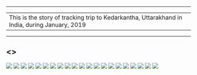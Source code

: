 
---

| |
| :--- |
| This is the story of tracking trip to Kedarkantha, Uttarakhand in India, during January, 2019 |

---

##  <>

![](https://github.com/inbravo/travel/raw/master/january-2019/images/IMG_20181228_144630.jpg)
![](https://github.com/inbravo/travel/raw/master/january-2019/images/IMG_20181228_145007.jpg)
![](https://github.com/inbravo/travel/raw/master/january-2019/images/IMG_20181228_145700.jpg)
![](https://github.com/inbravo/travel/raw/master/january-2019/images/IMG_20181229_130402.jpg)
![](https://github.com/inbravo/travel/raw/master/january-2019/images/IMG_20181229_134934.jpg)
![](https://github.com/inbravo/travel/raw/master/january-2019/images/IMG_20181229_140012.jpg)
![](https://github.com/inbravo/travel/raw/master/january-2019/images/IMG_20181229_171653.jpg)
![](https://github.com/inbravo/travel/raw/master/january-2019/images/IMG_20181230_110042.jpg)
![](https://github.com/inbravo/travel/raw/master/january-2019/images/IMG_20181230_150855.jpg)
![](https://github.com/inbravo/travel/raw/master/january-2019/images/IMG_20181231_071643.jpg)
![](https://github.com/inbravo/travel/raw/master/january-2019/images/IMG_20181231_072122.jpg)
![](https://github.com/inbravo/travel/raw/master/january-2019/images/IMG_20181231_072527.jpg)
![](https://github.com/inbravo/travel/raw/master/january-2019/images/IMG_20181231_073222.jpg)
![](https://github.com/inbravo/travel/raw/master/january-2019/images/IMG_20181231_073414.jpg)
![](https://github.com/inbravo/travel/raw/master/january-2019/images/IMG_20181231_073944.jpg)
![](https://github.com/inbravo/travel/raw/master/january-2019/images/IMG_20181231_075546.jpg)
![](https://github.com/inbravo/travel/raw/master/january-2019/images/IMG_20181231_082307.jpg)
![](https://github.com/inbravo/travel/raw/master/january-2019/images/IMG_20181231_090635.jpg)
![](https://github.com/inbravo/travel/raw/master/january-2019/images/IMG_20181231_090658.jpg)
![](https://github.com/inbravo/travel/raw/master/january-2019/images/IMG_20181231_092701.jpg)
![](https://github.com/inbravo/travel/raw/master/january-2019/images/IMG_20181231_094749.jpg)
